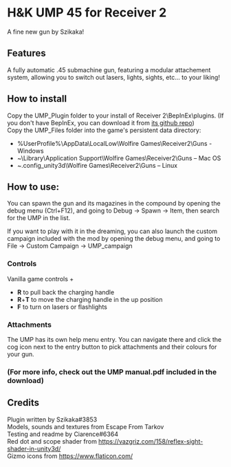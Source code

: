 # H&K UMP 45 for Receiver 2
 A fine new gun by Szikaka!

## Features
 A fully automatic .45 submachine gun, featuring a modular attachement system, allowing you to switch out lasers, lights, sights, etc... to your liking!

## How to install
 Copy the UMP_Plugin folder to your install of Receiver 2\BepInEx\plugins. (If you don't have BepInEx, you can download it from [its github repo](https://github.com/BepInEx/BepInEx/releases/tag/v5.4.21)) </br>
 Copy the UMP_Files folder into the game's persistent data directory:
  - %UserProfile%\AppData\LocalLow\Wolfire Games\Receiver2\Guns - Windows
  - ~\Library\Application Support\Wolfire Games\Receiver2\Guns – Mac OS
  - ~.config_unity3d\Wolfire Games\Receiver2\Guns – Linux 
 
## How to use:
 You can spawn the gun and its magazines in the compound by opening the debug menu (Ctrl+F12), and going to Debug -> Spawn -> Item, then search for the UMP in the list. </br>
 
 If you want to play with it in the dreaming, you can also launch the custom campaign included with the mod by opening the debug menu, and going to File -> Custom Campaign -> UMP_campaign

### Controls
Vanilla game controls +
 - **R** to pull back the charging handle
 - **R**+**T** to move the charging handle in the up position
 - **F** to turn on lasers or flashlights
 
### Attachments
The UMP has its own help menu entry. You can navigate there and click the cog icon next to the entry button to pick attachments and their colours for your gun.

### (For more info, check out the UMP manual.pdf included in the download)

## Credits
 Plugin written by Szikaka#3853 </br>
 Models, sounds and textures from Escape From Tarkov </br>
 Testing and readme by Ciarence#6364 </br>
 Red dot and scope shader from https://vazgriz.com/158/reflex-sight-shader-in-unity3d/ </br>
 Gizmo icons from https://www.flaticon.com/ </br>
